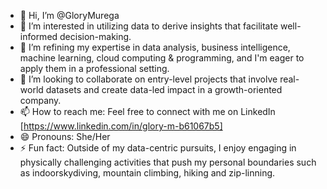 - 👋 Hi, I’m @GloryMurega
- 👀 I’m interested in utilizing data to derive insights that facilitate well-informed decision-making.
- 🌱 I’m refining my expertise in data analysis, business  intelligence, machine learning, cloud computing & programming, and I'm eager to apply them in a professional setting.
- 💞️ I’m looking to collaborate on entry-level projects that involve real-world datasets and create data-led impact in a growth-oriented company.
- 📫 How to reach me: Feel free to connect with me on LinkedIn [https://www.linkedin.com/in/glory-m-b61067b5]
- 😄 Pronouns: She/Her
- ⚡ Fun fact: Outside of my data-centric pursuits, I enjoy engaging in physically challenging activities that push my personal boundaries such as indoorskydiving, mountain climbing, hiking and zip-linning. 

<!---
GloryMurega/GloryMurega is a ✨ special ✨ repository because its `README.md` (this file) appears on your GitHub profile.
You can click the Preview link to take a look at your changes.
--->
